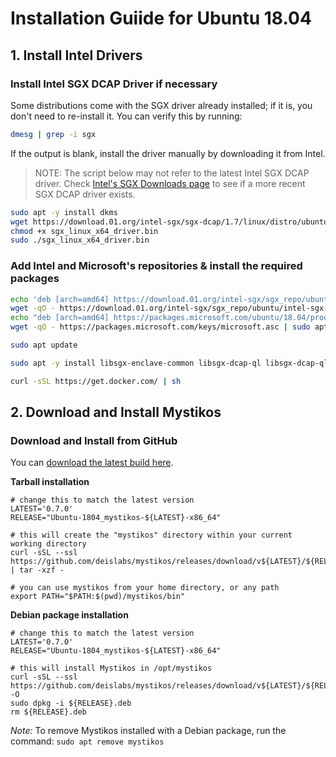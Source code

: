 # Installation Guiide for Ubuntu 18.04

## 1. Install Intel Drivers

### Install Intel SGX DCAP Driver if necessary

Some distributions come with the SGX driver already installed; if it is,
you don't need to re-install it. You can verify this by running:

```bash
dmesg | grep -i sgx
```

If the output is blank, install the driver manually by downloading it from Intel.

> NOTE: The script below may not refer to the latest Intel SGX DCAP driver.
> Check [Intel's SGX Downloads page](https://01.org/intel-software-guard-extensions/downloads)
> to see if a more recent SGX DCAP driver exists.

```bash
sudo apt -y install dkms
wget https://download.01.org/intel-sgx/sgx-dcap/1.7/linux/distro/ubuntu18.04-server/sgx_linux_x64_driver_1.35.bin -O sgx_linux_x64_driver.bin
chmod +x sgx_linux_x64_driver.bin
sudo ./sgx_linux_x64_driver.bin
```

### Add Intel and Microsoft's repositories & install the required packages

```bash
echo 'deb [arch=amd64] https://download.01.org/intel-sgx/sgx_repo/ubuntu bionic main' | sudo tee /etc/apt/sources.list.d/intel-sgx.list
wget -qO - https://download.01.org/intel-sgx/sgx_repo/ubuntu/intel-sgx-deb.key | sudo apt-key add -
echo "deb [arch=amd64] https://packages.microsoft.com/ubuntu/18.04/prod bionic main" | sudo tee /etc/apt/sources.list.d/msprod.list
wget -qO - https://packages.microsoft.com/keys/microsoft.asc | sudo apt-key add -

sudo apt update

sudo apt -y install libsgx-enclave-common libsgx-dcap-ql libsgx-dcap-ql-dev libsgx-quote-ex az-dcap-client libmbedtls-dev

curl -sSL https://get.docker.com/ | sh
```

## 2. Download and Install Mystikos

### Download and Install from GitHub

You can [download the latest build here](https://github.com/deislabs/mystikos/releases).

**Tarball installation**

```
# change this to match the latest version
LATEST='0.7.0'
RELEASE="Ubuntu-1804_mystikos-${LATEST}-x86_64"

# this will create the "mystikos" directory within your current working directory
curl -sSL --ssl https://github.com/deislabs/mystikos/releases/download/v${LATEST}/${RELEASE}.tar.gz | tar -xzf -

# you can use mystikos from your home directory, or any path
export PATH="$PATH:$(pwd)/mystikos/bin"
```

**Debian package installation**

```
# change this to match the latest version
LATEST='0.7.0'
RELEASE="Ubuntu-1804_mystikos-${LATEST}-x86_64"

# this will install Mystikos in /opt/mystikos
curl -sSL --ssl https://github.com/deislabs/mystikos/releases/download/v${LATEST}/${RELEASE}.deb -O
sudo dpkg -i ${RELEASE}.deb
rm ${RELEASE}.deb

```
*Note:* To remove Mystikos installed with a Debian package, run the command: `sudo apt remove mystikos`
